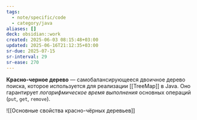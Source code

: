 ```yaml
---
tags:
  - note/specific/code
  - category/java
aliases: []
deck: obsidian::work
created: 2025-06-03 08:15:48+03:00
updated: 2025-06-16T21:12:35+03:00
sr-due: 2025-07-15
sr-interval: 29
sr-ease: 270
---
```


**Красно-черное дерево**
—
самобалансирующееся двоичное дерево поиска, которое используется для реализации [[TreeMap]] в Java. Оно гарантирует *логарифмическое время выполнения* основных операций (`put`, `get`, `remove`).

![[Основные свойства красно-чёрных деревьев]]
